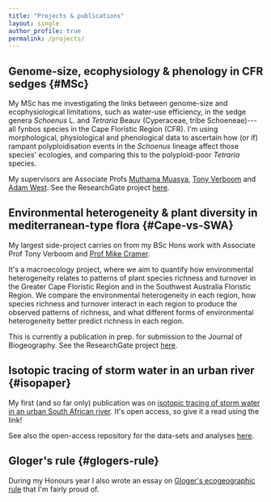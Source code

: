 ```yaml
---
title: "Projects & publications"
layout: single
author_profile: true
permalink: /projects/
---
```


## Genome-size, ecophysiology & phenology in CFR sedges {#MSc}

My MSc has me investigating the links between genome-size and ecophysiological limitations, such as water-use efficiency, in the sedge genera _Schoenus_ L. and _Tetraria_ Beauv (Cyperaceae, tribe Schoeneae)---all fynbos species in the Cape Floristic Region (CFR). I'm using morphological, physiological and phenological data to ascertain how (or if) rampant polyploidisation events in the _Schoenus_ lineage affect those species' ecologies, and comparing this to the polyploid-poor _Tetraria_ species.

My supervisors are Associate Profs [Muthama Muasya](http://www.biologicalsciences.uct.ac.za/bio/staff/academic/muasya), [Tony Verboom](http://www.biologicalsciences.uct.ac.za/bio/staff/academic/verboom) and [Adam West](http://agwest.yolasite.com/). See the ResearchGate project [here](https://www.researchgate.net/project/Genome-size-water-use-ecophysiology-habitat-phenology-in-Cape-Schoenoid-sedges-Cyperaceae-Schoeneae).

## Environmental heterogeneity & plant diversity in mediterranean-type flora {#Cape-vs-SWA}

My largest side-project carries on from my BSc Hons work with Associate Prof Tony Verboom and [Prof Mike Cramer](https://www.researchgate.net/profile/Michael_Cramer2). 

It's a macroecology project, where we aim to quantify how environmental heterogeneity relates to patterns of plant species richness and turnover in the Greater Cape Floristic Region and in the Southwest Australia Floristic Region. We compare the environmental heterogeneity in each region, how species richness and turnover interact in each region to produce the observed patterns of richness, and what different forms of environmental heterogeneity better predict richness in each region.

This is currently a publication in prep. for submission to the Journal of Biogeography. See the ResearchGate project [here](https://www.researchgate.net/project/Plant-species-richness-turnover-environmental-heterogeneity-in-the-Cape-and-SW-Australia).

## Isotopic tracing of storm water in an urban river {#isopaper}

My first (and so far only) publication was on [isotopic tracing of storm water in an urban South African river](http://dx.doi.org/10.4314/wsa.v44i4.16). It's open access, so give it a read using the link!

See also the open-access repository for the data-sets and analyses [here](https://github.com/rvanmazijk/Liesbeek-River-isotopics/).

## Gloger's rule {#glogers-rule}

During my Honours year I also wrote an essay on [Gloger's ecogeographic rule](/Glogers-rule-essay/essay.pdf) that I'm fairly proud of.
